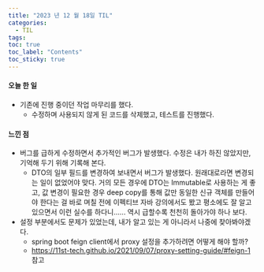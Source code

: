```yaml
---
title: "2023 년 12 월 18일 TIL"
categories:
  - TIL
tags:
toc: true
toc_label: "Contents"
toc_sticky: true
---
```


#### 오늘 한 일

* 기존에 진행 중이던 작업 마무리를 했다.
  * 수정하며 사용되지 않게 된 코드를 삭제했고, 테스트를 진행했다.
  




#### 느낀 점

* 버그를 급하게 수정하면서 추가적인 버그가 발생했다. 수정은 내가 하진 않았지만, 기억해 두기 위해 기록해 본다.
  * DTO의 일부 필드를 변경하여 보내면서 버그가 발생했다. 원래대로라면 변경되는 일이 없었어야 맞다. 거의 모든 경우에 DTO는 Immutable로 사용하는 게 좋고, 값 변경이 필요한 경우 deep copy를 통해 값만 동일한 신규 객체를 만들어야 한다는 걸 바로 며칠 전에 이펙티브 자바 강의에서도 봤고 평소에도 잘 알고 있으면서 이런 실수를 하다니...... 역시 급할수록 천천히 돌아가야 하나 보다.
* 설정 부분에서도 문제가 있었는데, 내가 알고 있는 게 아니라서 나중에 찾아봐야겠다.
  * spring boot feign client에서 proxy 설정을 추가하려면 어떻게 해야 할까?
  * https://11st-tech.github.io/2021/09/07/proxy-setting-guide/#feign-1 참고